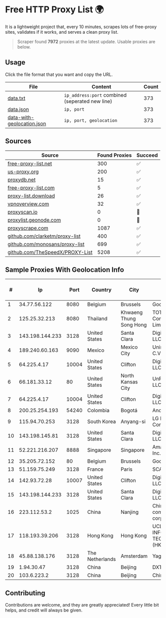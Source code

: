 
# Free HTTP Proxy List 🌍

It is a lightweight project that, every 10 minutes, scrapes lots of free-proxy sites, validates if it works, and serves a clean proxy list.


> Scraper found **7972** proxies at the latest update. Usable proxies are below.

## Usage

Click the file format that you want and copy the URL.


|File|Content|Count|
|----|-------|-----|
|[data.txt](https://raw.githubusercontent.com/themiralay/Proxy-List-World/master/data.txt)|`ip_address:port` combined (seperated new line)|373|
|[data.json](https://raw.githubusercontent.com/themiralay/Proxy-List-World/master/data.json)|`ip, port`|373|
|[data-with-geolocation.json](https://raw.githubusercontent.com/themiralay/Proxy-List-World/master/data-with-geolocation.json)|`ip, port, geolocation`|373|

## Sources

|Source|Found Proxies|Succeed|
|------|-------------|-------|
|[free-proxy-list.net](https://free-proxy-list.net)|300|✅|
|[us-proxy.org](https://www.us-proxy.org)|200|✅|
|[proxydb.net](http://proxydb.net)|15|✅|
|[free-proxy-list.com](https://free-proxy-list.com/?page=&port=&type%5B%5D=http&type%5B%5D=https&up_time=0&search=Search)|5|✅|
|[proxy-list.download](https://www.proxy-list.download/HTTP)|26|✅|
|[vpnoverview.com](https://vpnoverview.com/privacy/anonymous-browsing/free-proxy-servers)|32|✅|
|[proxyscan.io](https://www.proxyscan.io)|0|🚫|
|[proxylist.geonode.com](https://proxylist.geonode.com/api/proxy-list?limit=300&page=1&sort_by=lastChecked&sort_type=desc&protocols=http,https)|0|🚫|
|[proxyscrape.com](https://api.proxyscrape.com/v2/?request=displayproxies&protocol=http&timeout=10000&country=all&ssl=all&anonymity=all)|1087|✅|
|[github.com/clarketm/proxy-list](https://raw.githubusercontent.com/clarketm/proxy-list/master/proxy-list-raw.txt)|400|✅|
|[github.com/monosans/proxy-list](https://raw.githubusercontent.com/monosans/proxy-list/main/proxies/http.txt)|699|✅|
|[github.com/TheSpeedX/PROXY-List](https://raw.githubusercontent.com/TheSpeedX/PROXY-List/master/http.txt)|5208|✅|


## Sample Proxies With Geolocation Info

|#|Ip|Port|Country|City|Internet Service Provider|
|-|--|----|-------|----|-------------------------|
|1|34.77.56.122|8080|Belgium|Brussels|Google LLC|
|2|125.25.32.213|8080|Thailand|Khwaeng Thung Song Hong|TOT Public Company Limited|
|3|143.198.144.233|3128|United States|Santa Clara|DigitalOcean, LLC|
|4|189.240.60.163|9090|Mexico|Mexico City|Uninet S.A. de C.V.|
|5|64.225.4.17|10004|United States|Clifton|DigitalOcean, LLC|
|6|66.181.33.12|80|United States|North Kansas City|UnReal Servers, LLC|
|7|64.225.4.17|10004|United States|Clifton|DigitalOcean, LLC|
|8|200.25.254.193|54240|Colombia|Bogotá|Andinet ON Line|
|9|115.94.70.253|3128|South Korea|Anyang-si|LG DACOM Corporation|
|10|143.198.145.81|3128|United States|Santa Clara|DigitalOcean, LLC|
|11|52.221.216.207|8888|Singapore|Singapore|Amazon.com, Inc.|
|12|35.205.72.152|80|Belgium|Brussels|Google LLC|
|13|51.159.75.249|3128|France|Paris|SCALEWAY|
|14|142.93.72.28|10007|United States|Clifton|DigitalOcean, LLC|
|15|143.198.144.233|3128|United States|Santa Clara|DigitalOcean, LLC|
|16|223.112.53.2|1025|China|Nanjing|China Mobile communications corporation|
|17|118.193.39.206|3128|Hong Kong|Hong Kong|UCLOUD INFORMATION TECHNOLOGY (HK) LIMITED|
|18|45.88.138.176|3128|The Netherlands|Amsterdam|Yaglom Labs Ltd|
|19|1.94.30.47|3128|China|Beijing|DXTNET|
|20|103.6.223.2|3128|China|Beijing|China Unicom|



## Contributing

Contributions are welcome, and they are greatly appreciated! Every
little bit helps, and credit will always be given.

